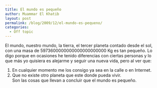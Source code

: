 ```yaml
---
title: El mundo es pequeño
author: Muammar El Khatib
layout: post
permalink: /blog/2009/12/el-mundo-es-pequeno/
categories:
  - Off topic
---
```

El mundo, nuestro mundo, la tierra, el tercer planeta contado desde el sol, con una masa de 5973600000000000000000000 Kg es tan pequeño. Lo digo porque en ocasiones he tenido diferencias con ciertas personas y lo que más yo quisiera es alejarme y seguir una nueva vida, pero al ver que:  
1. En cualquier momento me los consigo ya sea en la calle o en Internet.  
2. Que no existe otro planeta que este donde pueda vivir.  
Son las cosas que llevan a concluir que el mundo es pequeño.